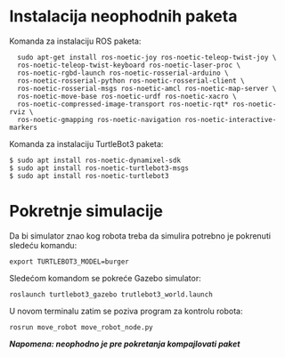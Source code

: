 # Instalacija neophodnih paketa

Komanda za instalaciju ROS paketa:
```
  sudo apt-get install ros-noetic-joy ros-noetic-teleop-twist-joy \
  ros-noetic-teleop-twist-keyboard ros-noetic-laser-proc \
  ros-noetic-rgbd-launch ros-noetic-rosserial-arduino \
  ros-noetic-rosserial-python ros-noetic-rosserial-client \
  ros-noetic-rosserial-msgs ros-noetic-amcl ros-noetic-map-server \
  ros-noetic-move-base ros-noetic-urdf ros-noetic-xacro \
  ros-noetic-compressed-image-transport ros-noetic-rqt* ros-noetic-rviz \
  ros-noetic-gmapping ros-noetic-navigation ros-noetic-interactive-markers
```

Komanda za instalaciju TurtleBot3 paketa:
```
$ sudo apt install ros-noetic-dynamixel-sdk
$ sudo apt install ros-noetic-turtlebot3-msgs
$ sudo apt install ros-noetic-turtlebot3
```

# Pokretnje simulacije
Da bi simulator znao kog robota treba da simulira potrebno je pokrenuti sledeću komandu:
```
export TURTLEBOT3_MODEL=burger
```
Sledećom komandom se pokreće Gazebo simulator:
```
roslaunch turtlebot3_gazebo trutlebot3_world.launch
```

U novom terminalu zatim se poziva program za kontrolu robota:
```
rosrun move_robot move_robot_node.py
```
***Napomena: neophodno je pre pokretanja kompajlovati paket***

